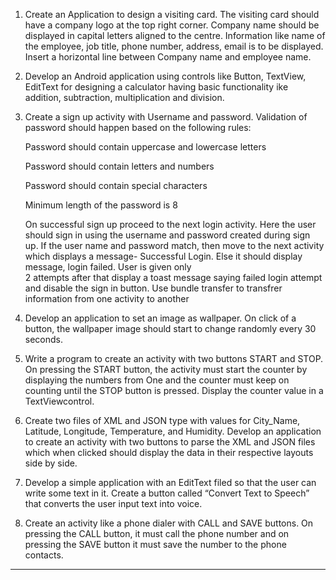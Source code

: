 

1. Create an Application to design a visiting card. The visiting card should have a company logo at the top right corner. Company name should be displayed in capital letters aligned to the centre. Information like name of the employee, job title, phone number, address, email is to be displayed. Insert a horizontal line between Company name and employee name.


2. Develop an Android application using controls like Button, TextView, EditText for designing a calculator having basic functionality ike addition, subtraction, multiplication and division.


3. Create a sign up activity with Username and password. Validation of password should happen based on the following rules:

    Password should contain uppercase and lowercase letters

    Password should contain letters and numbers

    Password should contain special characters

    Minimum length of the password is 8

    On successful sign up proceed to the next login activity. Here the user should sign in using the username and password created during sign up. If the user name
    and password match, then move to the next activity which displays a message- Successful Login. Else it should display message, login failed. User is given only     
    2 attempts after that display a toast message saying failed login attempt and disable the sign in button. Use bundle transfer to transfrer information from one 
    activity to another


4. Develop an application to set an image as wallpaper. On click of a button, the wallpaper image should start to change randomly every 30 seconds.


5. Write a program to create an activity with two buttons START and STOP. On pressing the START button, the activity must start the counter by displaying the numbers from One and the counter must keep on counting until the STOP button is pressed. Display the counter value in a TextViewcontrol.


6. Create two files of XML and JSON type with values for City_Name, Latitude, Longitude, Temperature, and Humidity. Develop an application to create an activity with two buttons to parse the XML and JSON files which when clicked should display the data in their respective layouts side by side.


7. Develop a simple application with an EditText filed so that the user can write some text in it. Create a button called “Convert Text to Speech” that converts the user input text into voice.


8. Create an activity like a phone dialer with CALL and SAVE buttons. On pressing the CALL button, it must call the phone number and on pressing the SAVE button it must save the number to the phone contacts.

********************************************************************************************************************************************************************



